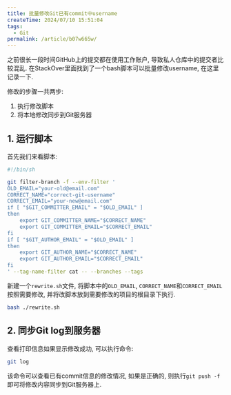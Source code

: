 ```yaml
---
title: 批量修改Git已有commit中username
createTime: 2024/07/10 15:51:04
tags:
  - Git
permalink: /article/b07w665w/
---
```

之前很长一段时间GitHub上的提交都在使用工作账户, 导致私人仓库中的提交者比较混乱. 在StackOver里面找到了一个bash脚本可以批量修改username, 在这里记录一下.

修改的步骤一共两步:
1. 执行修改脚本
2. 将本地修改同步到Git服务器

## 1. 运行脚本
首先我们来看脚本:
```bash
#!/bin/sh

git filter-branch -f --env-filter '
OLD_EMAIL="your-old@email.com"
CORRECT_NAME="correct-git-username"
CORRECT_EMAIL="your-new@email.com"
if [ "$GIT_COMMITTER_EMAIL" = "$OLD_EMAIL" ]
then
    export GIT_COMMITTER_NAME="$CORRECT_NAME"
    export GIT_COMMITTER_EMAIL="$CORRECT_EMAIL"
fi
if [ "$GIT_AUTHOR_EMAIL" = "$OLD_EMAIL" ]
then
    export GIT_AUTHOR_NAME="$CORRECT_NAME"
    export GIT_AUTHOR_EMAIL="$CORRECT_EMAIL"
fi
' --tag-name-filter cat -- --branches --tags
```
新建一个`rewrite.sh`文件, 将脚本中的`OLD_EMAIL`, `CORRECT_NAME`和`CORRECT_EMAIL`按照需要修改, 并将改脚本放到需要修改的项目的根目录下执行.
```bash
bash ./rewrite.sh
```

## 2. 同步Git log到服务器
查看打印信息如果显示修改成功, 可以执行命令:
```bash
git log
```
该命令可以查看已有commit信息的修改情况, 如果是正确的, 则执行`git push -f`即可将修改内容同步到Git服务器上.

